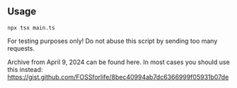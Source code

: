 ## Usage

```
npx tsx main.ts
```

For testing purposes only! Do not abuse this script by sending too many requests.

Archive from April 9, 2024 can be found here. In most cases you should use this instead: https://gist.github.com/FOSSforlife/8bec40994ab7dc6366999f05931b07de
